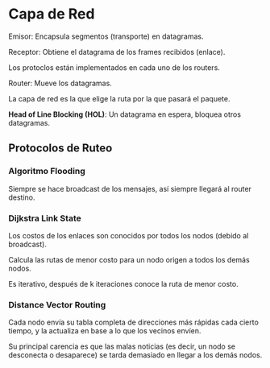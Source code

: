 # Capa de Red

Emisor: Encapsula segmentos (transporte) en datagramas.

Receptor: Obtiene el datagrama de los frames recibidos (enlace).

Los protoclos están implementados en cada uno de los routers.

Router: Mueve los datagramas.

La capa de red es la que elige la ruta por la que pasará el paquete.

**Head of Line Blocking (HOL)**: Un datagrama en espera, bloquea otros
datagramas.

## Protocolos de Ruteo

### Algoritmo Flooding

Siempre se hace broadcast de los mensajes, así siempre llegará al router
destino.

### Dijkstra Link State

Los costos de los enlaces son conocidos por todos los nodos (debido al
broadcast).

Calcula las rutas de menor costo para un nodo origen a todos los demás nodos.

Es iterativo, después de k iteraciones conoce la ruta de menor costo.

### Distance Vector Routing

Cada nodo envía su tabla completa de direcciones más rápidas cada cierto tiempo,
y la actualiza en base a lo que los vecinos envíen.

Su principal carencia es que las malas noticias (es decir, un nodo se desconecta
o desaparece) se tarda demasiado en llegar a los demás nodos.
